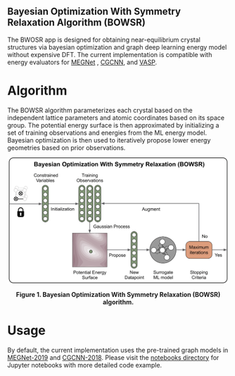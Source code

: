 ## Bayesian Optimization With Symmetry Relaxation Algorithm (BOWSR)

The BWOSR app is designed for obtaining near-equilibrium crystal structures via
bayesian optimization and graph deep learning energy model without expensive
DFT. The current implementation is compatible with energy evaluators
for [MEGNet](https://github.com/materialsvirtuallab/megnet)
, [CGCNN](https://github.com/txie-93/cgcnn), and [VASP](https://www.vasp.at).

# Algorithm

The BOWSR algorithm parameterizes each crystal based on the independent lattice
parameters and atomic coordinates based on its space group. The potential
energy surface is then approximated by initializing a set of training
observations and energies from the ML energy model. Bayesian optimization is
then used to iteratively propose lower energy geometries based on prior
observations.

![BOWSR algorithm](../../../resources/bowsr_algo.png)
<div align='center'><strong>Figure 1. Bayesian Optimization With Symmetry Relaxation (BOWSR) algorithm.</strong></div>

# Usage

By default, the current implementation uses the pre-trained graph models
in [MEGNet-2019](https://github.com/materialsvirtuallab/megnet/tree/master/mvl_models/mp-2019.4.1)
and [CGCNN-2018](https://github.com/txie-93/cgcnn/tree/master/pre-trained).
Please visit the [notebooks directory](../../../notebooks/bowsr) for Jupyter
notebooks with more detailed code example.